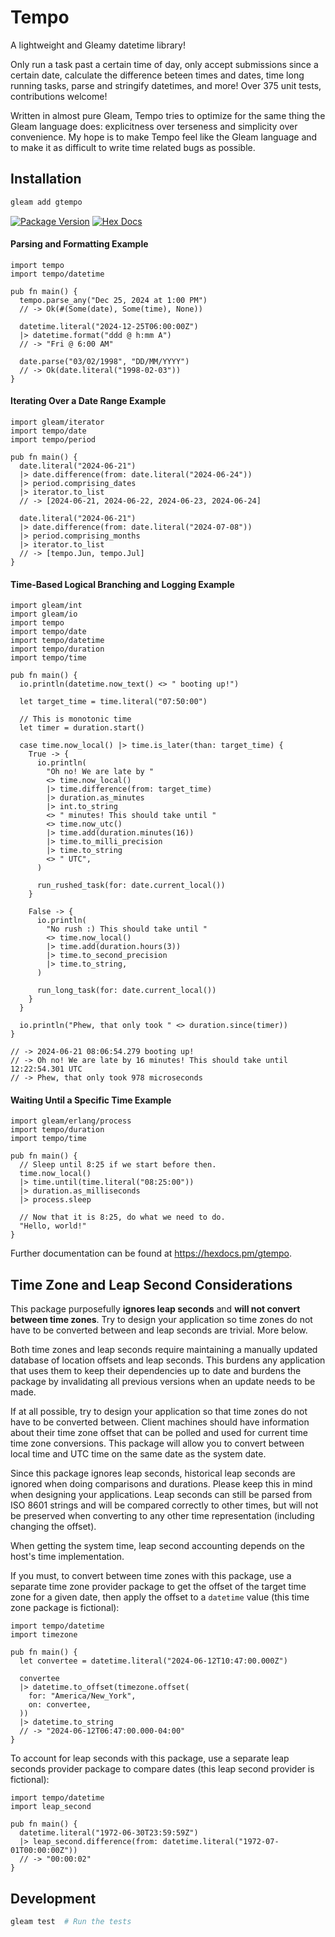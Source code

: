 # Tempo

A lightweight and Gleamy datetime library!

Only run a task past a certain time of day, only accept submissions since a certain date, calculate the difference beteen times and dates, time long running tasks, parse and stringify datetimes, and more! Over 375 unit tests, contributions welcome!

Written in almost pure Gleam, Tempo tries to optimize for the same thing the Gleam language does: explicitness over terseness and simplicity over convenience. My hope is to make Tempo feel like the Gleam language and to make it as difficult to write time related bugs as possible.

## Installation

```sh
gleam add gtempo
```

[![Package Version](https://img.shields.io/hexpm/v/tempo)](https://hex.pm/packages/gtempo)
[![Hex Docs](https://img.shields.io/badge/hex-docs-ffaff3)](https://hexdocs.pm/gtempo/)

#### Parsing and Formatting Example

```gleam
import tempo
import tempo/datetime

pub fn main() {
  tempo.parse_any("Dec 25, 2024 at 1:00 PM")
  // -> Ok(#(Some(date), Some(time), None))

  datetime.literal("2024-12-25T06:00:00Z")
  |> datetime.format("ddd @ h:mm A")
  // -> "Fri @ 6:00 AM"

  date.parse("03/02/1998", "DD/MM/YYYY")
  // -> Ok(date.literal("1998-02-03"))
}
```

#### Iterating Over a Date Range Example

```gleam
import gleam/iterator
import tempo/date
import tempo/period

pub fn main() {
  date.literal("2024-06-21")
  |> date.difference(from: date.literal("2024-06-24"))
  |> period.comprising_dates
  |> iterator.to_list
  // -> [2024-06-21, 2024-06-22, 2024-06-23, 2024-06-24]

  date.literal("2024-06-21")
  |> date.difference(from: date.literal("2024-07-08"))
  |> period.comprising_months
  |> iterator.to_list
  // -> [tempo.Jun, tempo.Jul]
}
```

#### Time-Based Logical Branching and Logging Example

```gleam
import gleam/int
import gleam/io
import tempo
import tempo/date
import tempo/datetime
import tempo/duration
import tempo/time

pub fn main() {
  io.println(datetime.now_text() <> " booting up!")

  let target_time = time.literal("07:50:00")

  // This is monotonic time
  let timer = duration.start()

  case time.now_local() |> time.is_later(than: target_time) {
    True -> {
      io.println(
        "Oh no! We are late by "
        <> time.now_local()
        |> time.difference(from: target_time)
        |> duration.as_minutes
        |> int.to_string
        <> " minutes! This should take until "
        <> time.now_utc()
        |> time.add(duration.minutes(16))
        |> time.to_milli_precision
        |> time.to_string
        <> " UTC",
      )

      run_rushed_task(for: date.current_local())
    }

    False -> {
      io.println(
        "No rush :) This should take until "
        <> time.now_local()
        |> time.add(duration.hours(3))
        |> time.to_second_precision
        |> time.to_string,
      )

      run_long_task(for: date.current_local())
    }
  }

  io.println("Phew, that only took " <> duration.since(timer))
}

// -> 2024-06-21 08:06:54.279 booting up!
// -> Oh no! We are late by 16 minutes! This should take until 12:22:54.301 UTC
// -> Phew, that only took 978 microseconds
```

#### Waiting Until a Specific Time Example

```gleam
import gleam/erlang/process
import tempo/duration
import tempo/time

pub fn main() {
  // Sleep until 8:25 if we start before then.
  time.now_local()
  |> time.until(time.literal("08:25:00"))
  |> duration.as_milliseconds
  |> process.sleep

  // Now that it is 8:25, do what we need to do.
  "Hello, world!"
}
```

Further documentation can be found at <https://hexdocs.pm/gtempo>.

## Time Zone and Leap Second Considerations

This package purposefully **ignores leap seconds** and **will not convert between time zones**. Try to design your application so time zones do not have to be converted between and leap seconds are trivial. More below.

Both time zones and leap seconds require maintaining a manually updated database of location offsets and leap seconds. This burdens any application that uses them to keep their dependencies up to date and burdens the package by invalidating all previous versions when an update needs to be made.

If at all possible, try to design your application so that time zones do not have to be converted between. Client machines should have information about their time zone offset that can be polled and used for current time time zone conversions. This package will allow you to convert between local time and UTC time on the same date as the system date.

Since this package ignores leap seconds, historical leap seconds are ignored when doing comparisons and durations. Please keep this in mind when designing your applications. Leap seconds can still be parsed from ISO 8601 strings and will be compared correctly to other times, but will not be preserved when converting to any other time representation (including changing the offset).

When getting the system time, leap second accounting depends on the host's time implementation.

If you must, to convert between time zones with this package, use a separate time zone provider package to get the offset of the target time zone for a given date, then apply the offset to a `datetime` value (this time zone package is fictional):

```gleam
import tempo/datetime
import timezone

pub fn main() {
  let convertee = datetime.literal("2024-06-12T10:47:00.000Z")

  convertee
  |> datetime.to_offset(timezone.offset(
    for: "America/New_York",
    on: convertee,
  ))
  |> datetime.to_string
  // -> "2024-06-12T06:47:00.000-04:00"
}
```

To account for leap seconds with this package, use a separate leap seconds provider package to compare dates (this leap second provider is fictional):

```gleam
import tempo/datetime
import leap_second

pub fn main() {
  datetime.literal("1972-06-30T23:59:59Z")
  |> leap_second.difference(from: datetime.literal("1972-07-01T00:00:00Z"))
  // -> "00:00:02"
}
```

## Development

```sh
gleam test  # Run the tests
```
